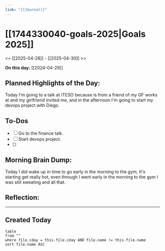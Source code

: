 ```yaml
---
link: "[[Journal]]"
---
```

# [[1744330040-goals-2025|Goals 2025]]
<< [[2025-04-28]] - [[2025-04-30]] >>

**On this day:** [[2024-04-29]]
## Planned Highlights of the Day:
Today I'm going to a talk at ITESO because is from a friend of my GF works at and my girlfriend invited me, and in the afternoon I'm going to start my devops project with Diego.
## To-Dos
- [ ] Go to the finance talk.
- [ ] Start devops project.
- [ ] 
## Morning Brain Dump:
Today I did wake up in time to go early in the morning to the gym, It's starting get really hot, even through I went early in the morning to the gym I was still sweating and all that.
## Reflection:

---
## Created Today
```dataview
table
from ""
where file.cday = this.file.cday AND file.name != this.file.name
sort file.name ASC
```

